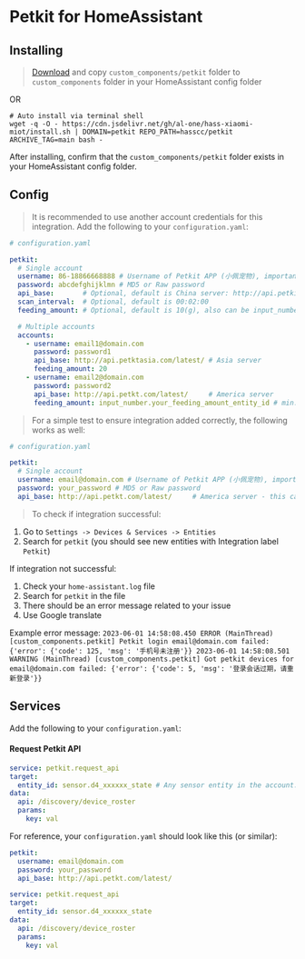# Petkit for HomeAssistant

## Installing

> [Download](https://github.com/hasscc/petkit/archive/main.zip) and copy `custom_components/petkit` folder to `custom_components` folder in your HomeAssistant config folder

OR

```shell
# Auto install via terminal shell
wget -q -O - https://cdn.jsdelivr.net/gh/al-one/hass-xiaomi-miot/install.sh | DOMAIN=petkit REPO_PATH=hasscc/petkit ARCHIVE_TAG=main bash -
```

After installing, confirm that the `custom_components/petkit` folder exists in your HomeAssistant config folder.

## Config

> It is recommended to use another account credentials for this integration.
  Add the following to your `configuration.yaml`:

```yaml
# configuration.yaml

petkit:
  # Single account
  username: 86-18866668888 # Username of Petkit APP (小佩宠物), important to use country code
  password: abcdefghijklmn # MD5 or Raw password
  api_base:       # Optional, default is China server: http://api.petkit.cn/6/
  scan_interval:  # Optional, default is 00:02:00
  feeding_amount: # Optional, default is 10(g), also can be input_number entity id.

  # Multiple accounts
  accounts:
    - username: email1@domain.com
      password: password1
      api_base: http://api.petktasia.com/latest/ # Asia server
      feeding_amount: 20
    - username: email2@domain.com
      password: password2
      api_base: http://api.petkt.com/latest/     # America server
      feeding_amount: input_number.your_feeding_amount_entity_id # min:10, step:10
```

> For a simple test to ensure integration added correctly, the following works as well:

```yaml
# configuration.yaml

petkit:
  # Single account
  username: email@domain.com # Username of Petkit APP (小佩宠物), important to use country code
  password: your_password # MD5 or Raw password
  api_base: http://api.petkt.com/latest/     # America server - this can be changed to any other server
```

> To check if integration successful:
1. Go to `Settings -> Devices & Services -> Entities` 
2. Search for `petkit` (you should see new entities with Integration label `Petkit`)

If integration not successful:
1. Check your `home-assistant.log` file
2. Search for `petkit` in the file
3. There should be an error message related to your issue
4. Use Google translate

Example error message:
`2023-06-01 14:58:08.450 ERROR (MainThread) [custom_components.petkit] Petkit login email@domain.com failed: {'error': {'code': 125, 'msg': '手机号未注册'}}
2023-06-01 14:58:08.501 WARNING (MainThread) [custom_components.petkit] Got petkit devices for email@domain.com failed: {'error': {'code': 5, 'msg': '登录会话过期，请重新登录'}}
`

## Services

Add the following to your `configuration.yaml`:

#### Request Petkit API
```yaml
service: petkit.request_api
target:
  entity_id: sensor.d4_xxxxxx_state # Any sensor entity in the account: the Petkit sensor entity ID shown in Settings -> Devices & Services -> Entities
data:
  api: /discovery/device_roster
  params:
    key: val
```

For reference, your `configuration.yaml` should look like this (or similar):

```yaml
petkit:
  username: email@domain.com
  password: your_password 
  api_base: http://api.petkt.com/latest/

service: petkit.request_api
target:
  entity_id: sensor.d4_xxxxxx_state
data:
  api: /discovery/device_roster
  params:
    key: val
```
